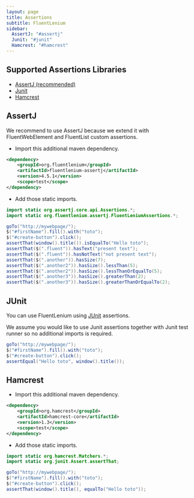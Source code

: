```yaml
---
layout: page
title: Assertions
subtitle: FluentLenium
sidebar:
  AssertJ: "#assertj"
  Junit: "#junit"
  Hamcrest: "#hamcrest"
---
```


## Supported Assertions Libraries
- [AssertJ (recommended)](#assertj)
- [Junit](#junit)
- [Hamcrest](#hamcrest)

## AssertJ

We recommend to use AssertJ because we extend it with FluentWebElement and FluentList custom assertions.

- Import this additional maven dependency.

```xml
<dependency>
    <groupId>org.fluentlenium</groupId>
    <artifactId>fluentlenium-assertj</artifactId>
    <version>4.5.1</version>
    <scope>test</scope>
</dependency>
```

- Add those static imports.

```java
import static org.assertj.core.api.Assertions.*;
import static org.fluentlenium.assertj.FluentLeniumAssertions.*;
```

```java
goTo("http://mywebpage/");
$("#firstName").fill().with("toto");
$("#create-button").click();
assertThat(window().title()).isEqualTo("Hello toto");
assertThat($(".fluent")).hasText("present text");
assertThat($(".fluent")).hasNotText("not present text");
assertThat($(".another")).hasSize(7);
assertThat($(".another2")).hasSize().lessThan(5);
assertThat($(".another2")).hasSize().lessThanOrEqualTo(5);
assertThat($(".another3")).hasSize().greaterThan(2);
assertThat($(".another3")).hasSize().greaterThanOrEqualTo(2);
```

## JUnit
You can use FluentLenium using [JUnit](http://www.junit.org) assertions.

We assume you would like to use Junit assertions together with Junit test runner so no additional imports is required.

```java
goTo("http://mywebpage/");
$("#firstName").fill().with("toto");
$("#create-button").click();
assertEqual("Hello toto", window().title());
```

## Hamcrest

- Import this additional maven dependency.

```xml
<dependency>
    <groupId>org.hamcrest</groupId>
    <artifactId>hamcrest-core</artifactId>
    <version>1.3</version>
    <scope>test</scope>
</dependency>
```

- Add those static imports.

```java
import static org.hamcrest.Matchers.*;
import static org.junit.Assert.assertThat;
```

```java
goTo("http://mywebpage/");
$("#firstName").fill().with("toto");
$("#create-button").click();
assertThat(window().title(), equalTo("Hello toto"));
```

